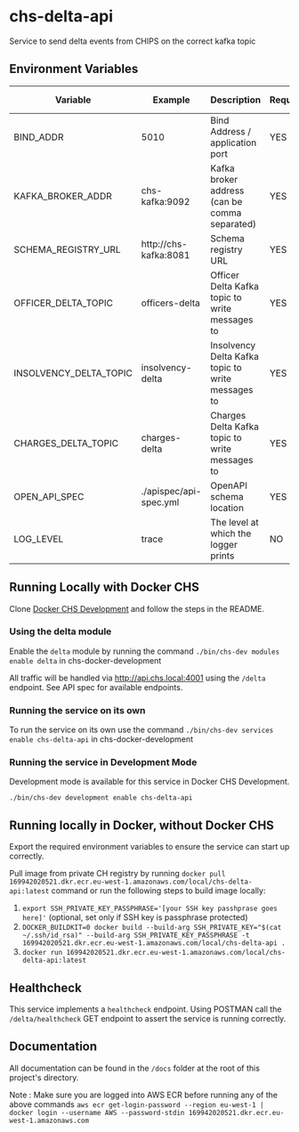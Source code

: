 # chs-delta-api
Service to send delta events from CHIPS on the correct kafka topic

Environment Variables
-----------------

| Variable               | Example                |  Description                                       |  Required       | Default value |        
|------------------------|------------------------| -------------------------------------------------- | --------------- | ------------- |
| BIND_ADDR              | 5010                   | Bind Address / application port                    | YES             |               |
| KAFKA_BROKER_ADDR      | chs-kafka:9092         | Kafka broker address (can be comma separated)      | YES             |               |
| SCHEMA_REGISTRY_URL    | http://chs-kafka:8081  | Schema registry URL                                | YES             |               |
| OFFICER_DELTA_TOPIC    | officers-delta         | Officer Delta Kafka topic to write messages to     | YES             |               |
| INSOLVENCY_DELTA_TOPIC | insolvency-delta       | Insolvency Delta Kafka topic to write messages to  | YES             |               |
| CHARGES_DELTA_TOPIC    | charges-delta          | Charges Delta Kafka topic to write messages to     | YES             |               |
| OPEN_API_SPEC          | ./apispec/api-spec.yml | OpenAPI schema location                            | YES             |               |
| LOG_LEVEL              | trace                  | The level at which the logger prints               | NO              | info          |

## Running Locally with Docker CHS
Clone [Docker CHS Development](https://github.com/companieshouse/docker-chs-development) and follow the steps in the README.

### Using the delta module
Enable the `delta` module  by running the command `./bin/chs-dev modules enable delta` in chs-docker-development

All traffic will be handled via http://api.chs.local:4001 using the `/delta` endpoint. See API spec for available endpoints.
### Running the service on its own
To run the service on its own use the command `./bin/chs-dev services enable chs-delta-api` in chs-docker-development

### Running the service in Development Mode
Development mode is available for this service in Docker CHS Development.

`./bin/chs-dev development enable chs-delta-api`

## Running locally in Docker, without Docker CHS
Export the required environment variables to ensure the service can start up correctly.

Pull image from private CH registry by running `docker pull 169942020521.dkr.ecr.eu-west-1.amazonaws.com/local/chs-delta-api:latest` 
command or run the following steps to build image locally:

1. `export SSH_PRIVATE_KEY_PASSPHRASE='[your SSH key passhprase goes here]'` (optional, set only if SSH key is passphrase protected)
2. `DOCKER_BUILDKIT=0 docker build --build-arg SSH_PRIVATE_KEY="$(cat ~/.ssh/id_rsa)" --build-arg SSH_PRIVATE_KEY_PASSPHRASE -t 169942020521.dkr.ecr.eu-west-1.amazonaws.com/local/chs-delta-api .`
3. `docker run 169942020521.dkr.ecr.eu-west-1.amazonaws.com/local/chs-delta-api:latest`

## Healthcheck
This service implements a `healthcheck` endpoint. Using POSTMAN call the `/delta/healthcheck` GET endpoint to assert 
the service is running correctly.

## Documentation
All documentation can be found in the `/docs` folder at the root of this project's directory.

Note : Make sure you are logged into AWS ECR before running any of the above commands
`aws ecr get-login-password --region eu-west-1 | docker login --username AWS --password-stdin 169942020521.dkr.ecr.eu-west-1.amazonaws.com
`